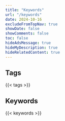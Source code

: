 ```yaml
---
title: "Keywords"
url: "/keywords"
date: 2024-10-16
excludeFromTopNav: true
showDate: false
showComments: false
toc: false
hideAdsMessage: true
hideMyDescription: true
hideRelatedContent: true
---
```


## Tags

{{< tags >}}


## Keywords

{{< keywords >}}
